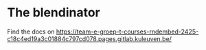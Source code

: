 # The blendinator

Find the docs on https://team-e-groep-t-courses-rndembed-2425-c18c4ed19a3c01884c797cd078.pages.gitlab.kuleuven.be/